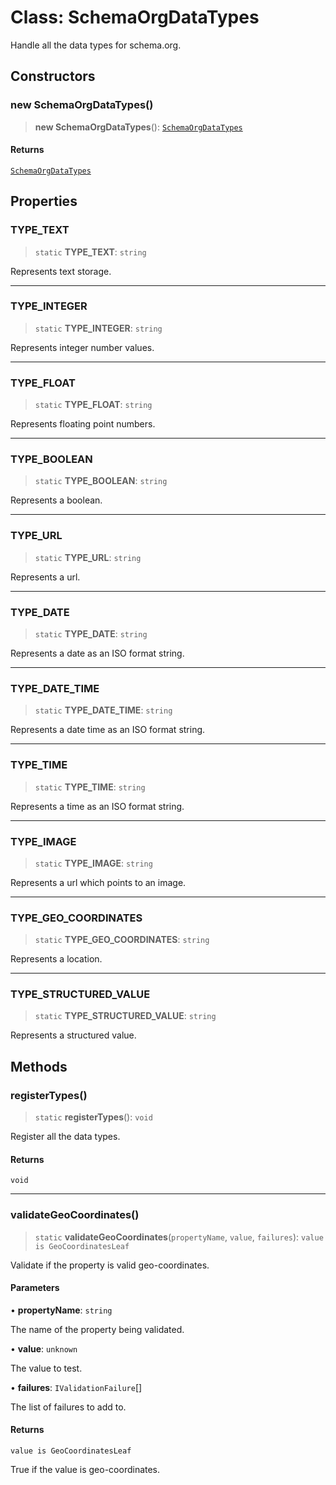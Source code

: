 # Class: SchemaOrgDataTypes

Handle all the data types for schema.org.

## Constructors

### new SchemaOrgDataTypes()

> **new SchemaOrgDataTypes**(): [`SchemaOrgDataTypes`](SchemaOrgDataTypes.md)

#### Returns

[`SchemaOrgDataTypes`](SchemaOrgDataTypes.md)

## Properties

### TYPE\_TEXT

> `static` **TYPE\_TEXT**: `string`

Represents text storage.

***

### TYPE\_INTEGER

> `static` **TYPE\_INTEGER**: `string`

Represents integer number values.

***

### TYPE\_FLOAT

> `static` **TYPE\_FLOAT**: `string`

Represents floating point numbers.

***

### TYPE\_BOOLEAN

> `static` **TYPE\_BOOLEAN**: `string`

Represents a boolean.

***

### TYPE\_URL

> `static` **TYPE\_URL**: `string`

Represents a url.

***

### TYPE\_DATE

> `static` **TYPE\_DATE**: `string`

Represents a date as an ISO format string.

***

### TYPE\_DATE\_TIME

> `static` **TYPE\_DATE\_TIME**: `string`

Represents a date time as an ISO format string.

***

### TYPE\_TIME

> `static` **TYPE\_TIME**: `string`

Represents a time as an ISO format string.

***

### TYPE\_IMAGE

> `static` **TYPE\_IMAGE**: `string`

Represents a url which points to an image.

***

### TYPE\_GEO\_COORDINATES

> `static` **TYPE\_GEO\_COORDINATES**: `string`

Represents a location.

***

### TYPE\_STRUCTURED\_VALUE

> `static` **TYPE\_STRUCTURED\_VALUE**: `string`

Represents a structured value.

## Methods

### registerTypes()

> `static` **registerTypes**(): `void`

Register all the data types.

#### Returns

`void`

***

### validateGeoCoordinates()

> `static` **validateGeoCoordinates**(`propertyName`, `value`, `failures`): `value is GeoCoordinatesLeaf`

Validate if the property is valid geo-coordinates.

#### Parameters

• **propertyName**: `string`

The name of the property being validated.

• **value**: `unknown`

The value to test.

• **failures**: `IValidationFailure`[]

The list of failures to add to.

#### Returns

`value is GeoCoordinatesLeaf`

True if the value is geo-coordinates.
